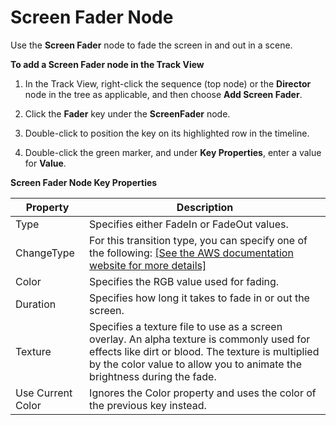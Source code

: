 # Screen Fader Node<a name="cinematics-track-view-nodes-screen-fader"></a>

Use the **Screen Fader** node to fade the screen in and out in a scene\.

**To add a Screen Fader node in the Track View**

1. In the Track View, right\-click the sequence \(top node\) or the **Director** node in the tree as applicable, and then choose **Add Screen Fader**\.

1. Click the **Fader** key under the **ScreenFader** node\.

1. Double\-click to position the key on its highlighted row in the timeline\.

1. Double\-click the green marker, and under **Key Properties**, enter a value for **Value**\.

 


**Screen Fader Node Key Properties**  

| Property | Description | 
| --- | --- | 
| Type | Specifies either FadeIn or FadeOut values\. | 
| ChangeType |  For this transition type, you can specify one of the following:  [\[See the AWS documentation website for more details\]](http://docs.aws.amazon.com/lumberyard/latest/userguide/cinematics-track-view-nodes-screen-fader.html)  | 
| Color | Specifies the RGB value used for fading\. | 
| Duration | Specifies how long it takes to fade in or out the screen\. | 
| Texture |  Specifies a texture file to use as a screen overlay\. An alpha texture is commonly used for effects like dirt or blood\. The texture is multiplied by the color value to allow you to animate the brightness during the fade\.  | 
| Use Current Color | Ignores the Color property and uses the color of the previous key instead\. | 